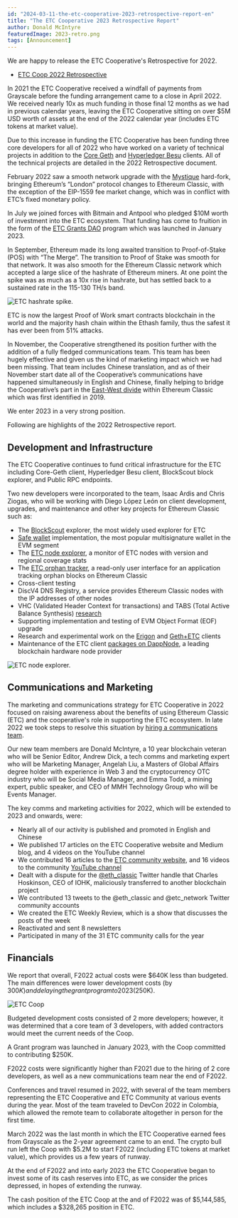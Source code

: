 ```yaml
---
id: "2024-03-11-the-etc-cooperative-2023-retrospective-report-en"
title: "The ETC Cooperative 2023 Retrospective Report"
author: Donald McIntyre
featuredImage: 2023-retro.png
tags: [Announcement]
---
```


We are happy to release the ETC Cooperative's Retrospective for 2022.

* [ETC Coop 2022 Retrospective](/etc-cooperative-retrospective-2023.pdf)

In 2021 the ETC Cooperative received a windfall of payments from Grayscale before the funding arrangement came to a close in April 2022. We received nearly 10x as much funding in those final 12 months as we had in previous calendar years, leaving the ETC Cooperative sitting on over $5M USD worth of assets at the end of the 2022 calendar year (includes ETC tokens at market value). 

Due to this increase in funding the ETC Cooperative has been funding three core developers for all of 2022 who have worked on a variety of technical projects in addition to the [Core Geth](https://github.com/etclabscore/core-geth) and [Hyperledger Besu](https://github.com/hyperledger/besu) clients. All of the technical projects are detailed in the 2022 Retrospective document. 

February 2022 saw a smooth network upgrade with the [Mystique](https://ecips.ethereumclassic.org/ECIPs/ecip-1104) hard-fork, bringing Ethereum’s “London” protocol changes to Ethereum Classic, with the exception of the EIP-1559 fee market change, which was in conflict with ETC’s fixed monetary policy.

In July we joined forces with Bitmain and Antpool who pledged $10M worth of investment into the ETC ecosystem. That funding has come to fruition in the form of the [ETC Grants DAO](https://etcgrantsdao.io) program which was launched in January 2023.

In September, Ethereum made its long awaited transition to Proof-of-Stake (POS) with “The Merge”. The transition to Proof of Stake was smooth for that network. It was also smooth for the Ethereum Classic network which accepted a large slice of the hashrate of Ethereum miners. At one point the spike was as much as a 10x rise in hashrate, but has settled back to a sustained rate in the 115-130 TH/s band. 

![ETC hashrate spike.](/etc-hash-rate-retro-1.png)

ETC is now the largest Proof of Work smart contracts blockchain in the world and the majority hash chain within the Ethash family, thus the safest it has ever been from 51% attacks.

In November, the Cooperative strengthened its position further with the addition of a fully fledged communications team. This team has been hugely effective and given us the kind of marketing impact which we had been missing. That team includes Chinese translation, and as of their November start date all of the Cooperative’s communications have happened simultaneously in English and Chinese, finally helping to bridge the Cooperative’s part in the [East-West divide](https://bobsummerwill.com/2019/10/03/addressing-east-west-disconnect-in-etc/) within Ethereum Classic which was first identified in 2019.

We enter 2023 in a very strong position.

Following are highlights of the 2022 Retrospective report.

## Development and Infrastructure

The ETC Cooperative continues to fund critical infrastructure for the ETC including Core-Geth client, Hyperledger Besu client, BlockScout block explorer, and Public RPC endpoints.

Two new developers were incorporated to the team, Isaac Ardis and Chris Ziogas, who will be working with Diego López León on client development, upgrades, and maintenance and other key projects for Ethereum Classic such as:

- The [BlockScout](https://blockscout.com/etc/mainnet/) explorer, the most widely used explorer for ETC
- [Safe wallet](https://multisig.etccooperative.org) implementation, the most popular multisignature wallet in the EVM segment
- The [ETC node explorer](https://etclabscore.github.io/nodes-interface/), a monitor of ETC nodes with version and regional coverage stats 
- The [ETC orphan tracker](https://classic.orphans.etccore.in), a read-only user interface for an application tracking orphan blocks on Ethereum Classic
- Cross-client testing
- DiscV4 DNS Registry, a service provides Ethereum Classic nodes with the IP addresses of other nodes
- VHC (Validated Header Context for transactions) and TABS (Total Active Balance Synthesis) [research](https://ecips.ethereumclassic.org/ECIPs/ecip-1108)
- Supporting implementation and testing of EVM Object Format (EOF) upgrade
- Research and experimental work on the [Erigon](https://github.com/etccooperative/erigon/tree/devel+classic) and [Geth+ETC](https://github.com/etclabscore/ethereum.go-ethereum/tree/etc-lite-patch) clients
- Maintenance of the ETC client [packages on DappNode](https://ethereumclassic.org/blog/2023-04-26-how-run-an-ethereum-classic-node-using-dappnode), a leading blockchain hardware node provider

![ETC node explorer.](/etc-node-explorer-retro-1.png)

## Communications and Marketing

The marketing and communications strategy for ETC Cooperative in 2022 focused on raising awareness about the benefits of using Ethereum Classic (ETC) and the cooperative's role in supporting the ETC ecosystem. In late 2022 we took steps to resolve this situation by [hiring a communications team](https://etccooperative.org/posts/2022-11-15-announcing-the-new-etc-cooperative-communications-team-en).

Our new team members are Donald McIntyre, a 10 year blockchain veteran who will be Senior Editor, Andrew Dick, a tech comms and marketing expert who will be Marketing Manager, Angelah Liu, a Masters of Global Affairs degree holder with experience in Web 3 and the cryptocurrency OTC industry who will be Social Media Manager, and Emma Todd, a mining expert, public speaker, and CEO of MMH Technology Group who will be Events Manager.

The key comms and marketing activities for 2022, which will be extended to 2023 and onwards, were:

- Nearly all of our activity is published and promoted in English and Chinese 
- We published 17 articles on the ETC Cooperative website and Medium blog, and 4 videos on the YouTube channel
- We contributed 16 articles to the [ETC community website](https://ethereumclassic.org/news), and 16 videos to the community [YouTube channel](https://www.youtube.com/@ETCupdates)
- Dealt with a dispute for the [@eth_classic](https://twitter.com/eth_classic) Twitter handle that Charles Hoskinson, CEO of IOHK, maliciously transferred to another blockchain project
- We contributed 13 tweets to the @eth_classic and @etc_network Twitter community accounts
- We created the ETC Weekly Review, which is a show that discusses the posts of the week
- Reactivated and sent 8 newsletters
- Participated in many of the 31 ETC community calls for the year

## Financials

We report that overall, F2022 actual costs were $640K less than budgeted. The main differences were lower development costs (by $300K) and delaying the grant program to 2023 ($250K). 

![ETC Coop ](/coop-fin-retro-1.png)

Budgeted development costs consisted of 2 more developers; however, it was determined that a core team of 3 developers, with added contractors would meet the current needs of the Coop. 

A Grant program was launched in January 2023, with the Coop committed to contributing $250K. 

F2022 costs were significantly higher than F2021 due to the hiring of 2 core developers, as well as a new communications team near the end of F2022. 

Conferences and travel resumed in 2022, with several of the team members representing the ETC Cooperative and ETC Community at various events during the year. Most of the team traveled to DevCon 2022 in Colombia, which allowed the remote team to collaborate altogether in person for the first time.

March 2022 was the last month in which the ETC Cooperative earned fees from Grayscale as the 2-year agreement came to an end. The crypto bull run left the Coop with $5.2M to start F2022 (including ETC tokens at market value), which provides us a few years of runway. 

At the end of F2022 and into early 2023 the ETC Cooperative began to invest some of its cash reserves into ETC, as we consider the prices depressed, in hopes of extending the runway.

The cash position of the ETC Coop at the and of F2022 was of $5,144,585, which includes a $328,265 position in ETC.
